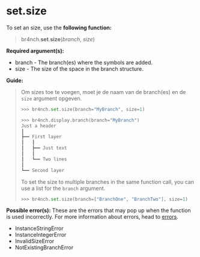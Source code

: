 # set.size

To set an size, use the **following function:**

> br4nch.**set**.**size**(*branch*, *size*)

**Required argument(s):**

- branch - The branch(es) where the symbols are added.
- size - The size of the space in the branch structure.

**Guide:**

> Om sizes toe te voegen, moet je de naam van de branch(es) en de `size` argument opgeven.
>
> ```python
> >>> br4nch.set.size(branch="MyBranch", size=1)
> 
> >>> br4nch.display.branch(branch="MyBranch")
> Just a header
> ┃
> ┣━━ First layer
> ┃   ┃
> ┃   ┣━━ Just text
> ┃   ┃
> ┃   ┗━━ Two lines
> ┃
> ┗━━ Second layer
> ```
>
> To set the size to multiple branches in the same function call, you can use a list for the `branch` argument.
>
> ```python
> >>> br4nch.set.size(branch=["BranchOne", "BranchTwo"], size=1)
> ```

**Possible error(s):**
These are the errors that may pop up when the function is used incorrectly.
For more information about errors, head to [errors](../../guides/errors.md).

- InstanceStringError
- InstanceIntegerError
- InvalidSizeError
- NotExistingBranchError

